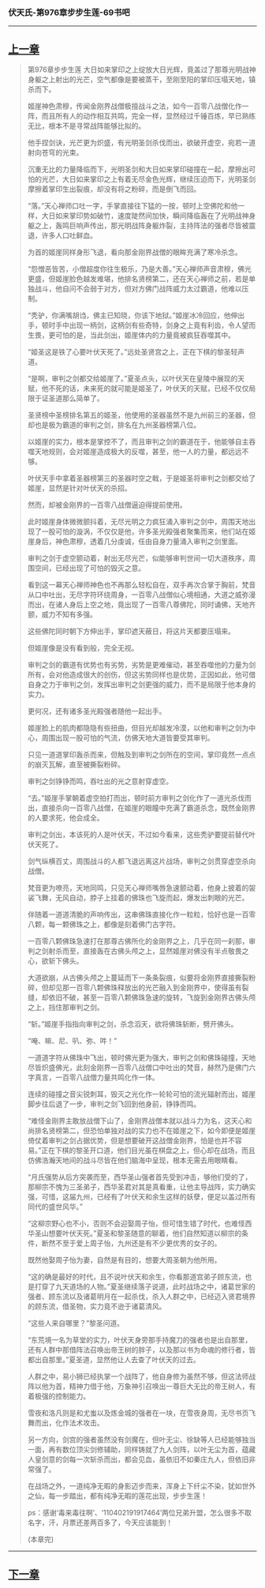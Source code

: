 ### 伏天氏-第976章步步生莲-69书吧

--------
[上一章](./1867679fad1c0f8c15113f49e40ac3bd.md)
--------


>
>
>
>第976章步步生莲
>大日如来掌印之上绽放大日光辉，竟盖过了那尊光明战神身躯之上射出的光芒，空气都像是要被蒸干，至刚至阳的掌印压塌天地，镇杀而下。
>
>姬崖神色肃穆，传闻金刚界战僧极擅战斗之法，如今一百零八战僧化作一阵，而且所有人的动作相互共鸣，完全一样，显然经过千锤百炼，早已熟练无比，根本不是寻常战阵能够比拟的。
>
>他手捏剑诀，光芒更为炽盛，有光明圣剑杀伐而出，欲破开虚空，宛若一道射向苍穹的光束。
>
>沉重无比的力量降临而下，光明圣剑和大日如来掌印碰撞在一起，摩擦出可怕的光芒，大日如来掌印之上有着无尽金色光辉，继续压迫而下，光明圣剑摩擦着掌印生出裂痕，却没有将之粉碎，而是倒飞而回。
>
>“落。”天心禅师口吐一字，手掌直接往下猛的一按，顿时上空佛陀和他一样，大日如来掌印势如破竹，速度陡然间加快，瞬间降临轰在了光明战神身躯之上，轰鸣巨响声传出，那光明战阵身躯炸裂，主持阵法的强者尽皆被震退，许多人口吐鲜血。
>
>为首的姬崖同样身形飞退，看向那金刚界战僧的眼眸充满了寒冷杀念。
>
>“怨憎恶皆苦，小僧超度你往生极乐，乃是大善。”天心禅师声音肃穆，佛光更盛，但姬崖脸色越发难堪，他排名贤榜第二，还在天心禅师之前，若是单独战斗，他自问不会弱于对方，但对方佛门战阵威力太过霸道，他难以压制。
>
>“秃驴，你满嘴胡诌，佛主已知晓，你该下地狱。”姬崖冰冷回应，他伸出手，顿时手中出现一柄剑，这柄剑有些奇特，剑身之上竟有利齿，令人望而生畏，更可怕的是，当此剑出，姬崖体内的力量竟被疯狂吞噬其中。
>
>“姬圣这是铁了心要叶伏天死了。”远处圣贤宫之上，正在下棋的黎圣轻声道。
>
>“是啊，审判之剑都交给姬崖了。”夏圣点头，以叶伏天在皇陵中展现的天赋，他不死的话，未来死的就可能是姬圣了，叶伏天的天赋，已经不仅仅局限于证圣道那么简单了。
>
>圣贤榜中圣榜排名第五的姬圣，他使用的圣器虽然不是九州前三的圣器，但却也是极为霸道的审判之剑，排名在九州圣器榜第八位。
>
>以姬崖的实力，根本是掌控不了，而且审判之剑的霸道在于，他能够自主吞噬天地规则，会对姬崖造成极大的反噬，甚至，他一人的力量，都远远不够。
>
>叶伏天手中拿着圣器榜第三的圣器时空之戟，于是姬圣将审判之剑都交给了姬崖，显然是针对叶伏天的杀招。
>
>然而，却被金刚界的一百零八战僧逼迫得提前使用。
>
>此时姬崖身体微微颤抖着，无尽光明之力疯狂涌入审判之剑中，周围天地出现了一股可怕的漩涡，不仅仅是他，许多圣光殿强者聚集而来，他们站在姬崖身后，神色肃穆，透着几分虔诚，任由自身力量涌入审判之剑里面。
>
>审判之剑于虚空颤动着，射出无尽光芒，似能够审判世间一切大道秩序，周围空间，已经出现了可怕的毁灭之意。
>
>看到这一幕天心禅师神色也不再那么轻松自在，双手再次合掌于胸前，梵音从口中吐出，无尽字符环绕周身，一百零八战僧似心境相通，大道之威弥漫而出，在诸人身后上空之地，竟出现了一百零八尊佛陀，同时诵佛，天地齐颤，威力不知有多强。
>
>这些佛陀同时朝下方伸出手，掌印遮天蔽日，将这片天都要压塌来。
>
>但姬崖像是没有看到般，完全无视。
>
>审判之剑的霸道有优势也有劣势，劣势是更难催动，甚至吞噬他的力量为剑所有，会对他造成很大的创伤，但这劣势同样也是优势，正因如此，他可借自身之力于审判之剑，发挥出审判之剑更强的威力，而不是局限于他本身的实力。
>
>更何况，还有诸多圣光殿强者随他一起出手。
>
>姬崖脸上的肌肉都隐隐有些扭曲，但目光却越发冷漠，以他和审判之剑为中心，周围出现一股可怕的气流，仿佛天地大道皆要受其审判。
>
>只见一道道掌印轰杀而来，但触及到审判之剑所在的空间，掌印竟然一点点的崩灭瓦解，直至被撕裂粉碎。
>
>审判之剑铮铮而鸣，吞吐出的光之意射穿虚空。
>
>“去。”姬崖手掌朝着虚空拍打而出，顿时前方审判之剑化作了一道光杀伐而出，直接杀向一百零八战僧，在姬崖的眼瞳中充满了霸道杀念，既然金刚界的人要求死，他会成全。
>
>审判之剑出，本该死的人是叶伏天，不过如今看来，这些秃驴要提前替代叶伏天死了。
>
>剑气纵横百丈，周围战斗的人都飞退远离这片战场，审判之剑贯穿虚空杀向战僧。
>
>梵音更为嘹亮，天地同鸣，只见天心禅师嘴唇急速颤动着，他身上披着的袈裟飞舞，无风自动，脖子上挂着的佛珠也飞旋而起，爆发出刺眼的光芒。
>
>伴随着一道道清脆的声响传出，这串佛珠直接化作一粒粒，恰好也是一百零八颗，每一颗佛珠之上，都像是刻着佛门古字符。
>
>一百零八颗佛珠急速打在那尊古佛所化的金刚界之上，几乎在同一刹那，审判之剑射杀而至，直接轰在古佛头颅之上，显然姬崖对佛没有半点敬畏之心，欲斩下佛头。
>
>大道欲崩，从古佛头颅之上蔓延而下一条条裂痕，似要将金刚界直接撕裂粉碎，但却见那一百零八颗佛珠释放出的光芒融入到金刚界中，使得虽有裂缝，却依旧不破，甚至一百零八颗佛珠急速的旋转，飞旋到金刚界古佛头颅之上，挡住那审判之剑。
>
>“斩。”姬崖手指指向审判之剑，杀念滔天，欲将佛珠斩断，劈开佛头。
>
>“唵、嘛、尼、叭、弥、吽！”
>
>一道道字符从佛珠中飞出，顿时佛光更为强大，审判之剑和佛珠碰撞，天地尽皆炽盛佛光，此刻金刚界一百零八战僧口中吐出的梵音，赫然乃是佛门六字真言，一百零八战僧力量共鸣化作一体。
>
>连续的碰撞之音尖锐刺耳，毁灭之光化作一轮轮可怕的流光辐射而出，姬崖脚步往后退了一步，审判之剑飞回到他身前，铮铮而鸣。
>
>“难怪金刚界主敢放战僧下山了，金刚界战僧本就以战斗力为名，这天心和尚排名贤榜第二，但恐怕单独对战的实力也不在姬崖之下，如今即便是姬崖倚仗着审判之剑占据优势，但是想要破开这战僧金刚界，怕是也并不容易。”正在下棋的黎圣开口道，他们目光虽在棋盘之上，但心却在战场，而且仿佛浩瀚天地间的战斗尽皆在他们脑海中呈现，根本无需去用眼睛看。
>
>“月氏强势从后方突袭而至，西华圣山强者首先受到冲击，够他们受的了，那柳宗不愧为三圣弟子，西华圣君对其是真看重，让他主导战阵，实力确实强，可惜，这届九州，已经有了叶伏天和余生这样的妖孽，便足以盖过所有同代的盛世风华。”
>
>“这柳宗野心也不小，否则不会迎娶周子怡，但可惜生错了时代，也难怪西华圣山想要叶伏天死。”夏圣和黎圣随意的聊着，他们自然知道以柳宗的条件，断然不至于爱上周子怡，九州还是有不少更优秀的女子的。
>
>既然他娶周子怡为妻，自然是有目的，想要大周圣朝为他所用。
>
>“这的确是最好的时代，且不说叶伏天和余生，你看那道宫弟子顾东流，也是打穿了九天道场的人物。”夏圣继续落子说道，此时战场之中，诸葛世家的强者、顾东流以及诸葛明月在一起杀伐，杀入人群之中，已经迈入贤君境界的顾东流，借圣物，实力竟不逊于诸葛清风。
>
>“这些人来自哪里？”黎圣问道。
>
>“东荒境一名为草堂的实力，叶伏天身旁那手持魔刀的强者也是出自那里，还有人群中那借阵法召唤出帝王树的胖子，以及那以书为命魂的修行者，皆都出自那里。”夏圣道，显然他让人去查了叶伏天的过去。
>
>人群之中，易小狮已经执掌一个战阵了，他自身修为虽然不够，但这法师战阵以他为首，精神力借于他，万象神引召唤出一尊巨大无比的帝王树人，有着极强的控制能力。
>
>雪夜和洛凡则是和尤蚩以及炼金城的强者在一块，在雪夜身周，无尽书页飞舞而出，化作法术攻击。
>
>另一方向，剑宫的强者虽然没有剑魔在，但叶无尘、徐缺等人已经能够独当一面，再有数位顶尖剑修辅助，同样铸就了九人剑阵，以叶无尘为首，蕴藏人皇剑意的剑每一次斩杀而出，都会见血，虽依旧不如秦庄九人，但依旧非常强了。
>
>在战场之外，一道纯净无暇的身影迈步而来，浑身上下纤尘不染，犹如世外之仙，每一步踏出，都有纯净无暇的莲花出现，步步生莲！
>
>ps：感谢‘毒来毒往啊’、‘110402191917464’两位兄弟升盟，怎么很多不取名字，汗，月票还差两百多了，今天应该能到！
>
>(本章完)
>
>

--------
[下一章](./7e8e6caaa8c8c0b90e760f6c6b21ff4c.md)
--------
